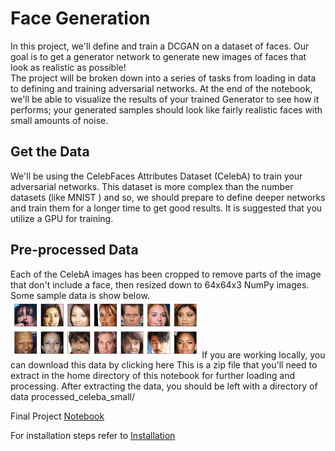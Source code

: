# Face Generation

In this project, we'll define and train a DCGAN on a dataset of faces. Our goal is to get a generator network to generate new images of faces that look as realistic as possible!<br />
The project will be broken down into a series of tasks from loading in data to defining and training adversarial networks. At the end of the notebook, we'll be able to visualize the results of your trained Generator to see how it performs; your generated samples should look like fairly realistic faces with small amounts of noise.<br />

## Get the Data
We'll be using the CelebFaces Attributes Dataset (CelebA) to train your adversarial networks.
This dataset is more complex than the number datasets (like MNIST ) and so, we should prepare to define deeper networks and train them for a longer time to get good results. It is suggested that you utilize a GPU for training.<br />

## Pre-processed Data
Each of the CelebA images has been cropped to remove parts of the image that don't include a face, then resized down to 64x64x3 NumPy images. Some sample data is show below.
<img src='assets/processed_face_data.png' width=60% />
If you are working locally, you can download this data by clicking here
This is a zip file that you'll need to extract in the home directory of this notebook for further loading and processing. After extracting the data, you should be left with a directory of data processed_celeba_small/

Final Project [Notebook](./dlnd_face_generation.ipynb)


For installation steps refer to [Installation](../README.md)
